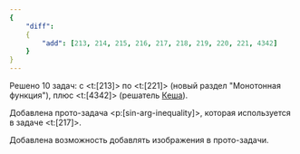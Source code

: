 ```yaml
---
{
    "diff":
    {
        "add": [213, 214, 215, 216, 217, 218, 219, 220, 221, 4342]
    }
}
---
```


Решено 10 задач: с <t:[213]> по <t:[221]> (новый раздел "Монотонная функция"), плюс <t:[4342]> (решатель [Кеша](/solvers#kesha)).

Добавлена прото-задача <p:[sin-arg-inequality]>, которая используется в задаче <t:[217]>.

Добавлена возможность добавлять изображения в прото-задачи.